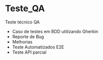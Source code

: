 # Teste_QA
Teste técnico QA
- Caso de testes em BDD utilizando Gherkin
- Reporte de Bug
- Melhorias
- Teste Automatizados E2E
- Teste API parcial
